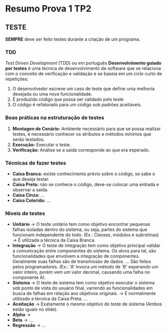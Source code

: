 # Resumo Prova 1 TP2

## TESTE

**SEMPRE** deve ser feito testes durante a criação de um programa.

### TDD

*Test Driven Development* (TDD) ou em português **Desenvolvimento guiado por testes** é uma técnica de desenvolvimento de software que se relaciona com o conceito de verificação e validação e se baseia em um ciclo curto de repetições: 
1. O desenvolvedor escreve um caso de teste que define uma melhoria desejada ou uma nova funcionalidade.
2. É produzido código que possa ser validado pelo teste
3. O código é refatorado para um código sob padrões aceitáveis.

### Boas práticas na estruturação de testes

1. **Montagen de Cenário:** Ambiente necessário para que se possa realizar testes, é necessário conhecer os atributos e métodos mínimos que serão testados.
2. **Execução:** Executar o teste.
3. **Verificação:** Análise se a saída corresponde ao que era esperado.

### Técnicas de fazer testes
- **Caixa Branca:** existe conhecimento prévio sobre o código, se sabe o que deseja testar.
- **Caixa Preta:** não se conhece o código, deve-se colocar uma entrada e observar a saída.
- **Caixa Cinza:** ...
- **Caixa Colorida:** ...

### Niveis de testes
- **Unitário** → O teste unitário tem como objetivo encontrar pequenas falhas isoladas dentro do sistema, ou seja, partes do sistema que funcionam independente do todo. (Ex.: Classes, módulos e subrotinas) → É utilizada a técnica da Caixa Branca.
- **Integração** → O teste de integração tem como objetivo principal validar a comunicação entre componentes do sistema. Os alvos para tal, são funcionalidades que envolvem a integração de componentes. Geralmente suas falhas são de transmissão de dados.
... São feitos pelos programadores. (Ex.: 'A' invoca um método de 'B' esperando um valor inteiro, porém vem um valor decimal, causando uma falha no componente A).
- **Sistema** → O teste de sistema tem como objetivo executar o sistema sob ponto de vista do usuário final, varrendo as funcionalidades em busca de falhas em relação aos objetivos originais. → É normalmente utilizado a técnica da Caixa Preta.
...
- **Aceitação** →  Exatamente o mesmo objetivo do teste de sistema (Ambos estão iguais no slide).
- **Alpha** → 
- **Beta** → ...
- **Regressão** → ...